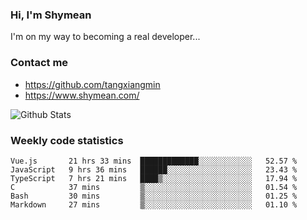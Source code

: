 ### Hi, I'm Shymean

I'm on my way to becoming a real developer...

### Contact me

- <https://github.com/tangxiangmin>
- <https://www.shymean.com/>

![Github Stats](https://github-readme-stats.vercel.app/api?username=tangxiangmin&show_icons=true&theme=dark)


###  Weekly code statistics

<!--START_SECTION:waka-->

```text
Vue.js       21 hrs 33 mins  █████████████░░░░░░░░░░░░   52.57 %
JavaScript   9 hrs 36 mins   ██████░░░░░░░░░░░░░░░░░░░   23.43 %
TypeScript   7 hrs 21 mins   ████▒░░░░░░░░░░░░░░░░░░░░   17.94 %
C            37 mins         ▒░░░░░░░░░░░░░░░░░░░░░░░░   01.54 %
Bash         30 mins         ▒░░░░░░░░░░░░░░░░░░░░░░░░   01.25 %
Markdown     27 mins         ▒░░░░░░░░░░░░░░░░░░░░░░░░   01.10 %
```

<!--END_SECTION:waka-->